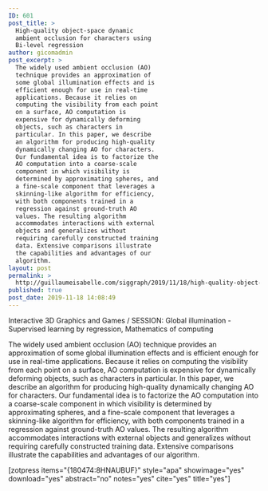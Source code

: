 ```yaml
---
ID: 601
post_title: >
  High-quality object-space dynamic
  ambient occlusion for characters using
  Bi-level regression
author: gicomadmin
post_excerpt: >
  The widely used ambient occlusion (AO)
  technique provides an approximation of
  some global illumination effects and is
  efficient enough for use in real-time
  applications. Because it relies on
  computing the visibility from each point
  on a surface, AO computation is
  expensive for dynamically deforming
  objects, such as characters in
  particular. In this paper, we describe
  an algorithm for producing high-quality
  dynamically changing AO for characters.
  Our fundamental idea is to factorize the
  AO computation into a coarse-scale
  component in which visibility is
  determined by approximating spheres, and
  a fine-scale component that leverages a
  skinning-like algorithm for efficiency,
  with both components trained in a
  regression against ground-truth AO
  values. The resulting algorithm
  accommodates interactions with external
  objects and generalizes without
  requiring carefully constructed training
  data. Extensive comparisons illustrate
  the capabilities and advantages of our
  algorithm.
layout: post
permalink: >
  http://guillaumeisabelle.com/siggraph/2019/11/18/high-quality-object-space-dynamic-ambient-occlusion-for-characters-using-bi-level-regression/
published: true
post_date: 2019-11-18 14:08:49
---
```

<!-- wp:paragraph -->

Interactive 3D Graphics and Games / SESSION: Global illumination - Supervised learning by regression, Mathematics of computing 

<!-- /wp:paragraph -->

<!-- wp:paragraph -->

The widely used ambient occlusion (AO) technique provides an approximation of some global illumination effects and is efficient enough for use in real-time applications. Because it relies on computing the visibility from each point on a surface, AO computation is expensive for dynamically deforming objects, such as characters in particular. In this paper, we describe an algorithm for producing high-quality dynamically changing AO for characters. Our fundamental idea is to factorize the AO computation into a coarse-scale component in which visibility is determined by approximating spheres, and a fine-scale component that leverages a skinning-like algorithm for efficiency, with both components trained in a regression against ground-truth AO values. The resulting algorithm accommodates interactions with external objects and generalizes without requiring carefully constructed training data. Extensive comparisons illustrate the capabilities and advantages of our algorithm.

<!-- /wp:paragraph -->

<!-- wp:shortcode --> [zotpress items="{180474:8HNAUBUF}" style="apa" showimage="yes" download="yes" abstract="no" notes="yes" cite="yes" title="yes"] 

<!-- /wp:shortcode -->